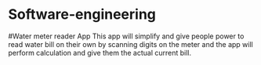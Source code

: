 # Software-engineering
#Water meter reader App
This app will simplify and give people power to read water bill on their own by scanning digits on the meter and the app will perform calculation and give them the actual current bill.
